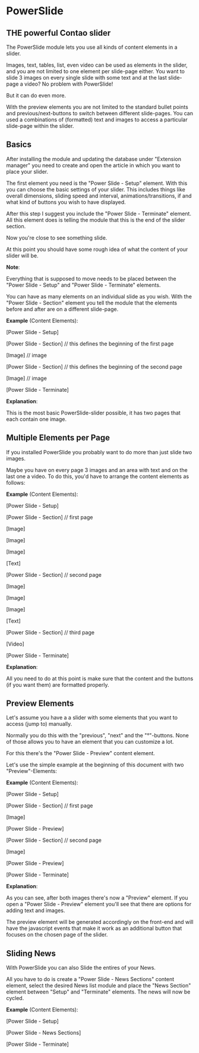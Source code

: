 PowerSlide
==============


THE powerful Contao slider
----------------------------------------------------------

The PowerSlide module lets you use all kinds of content elements in a slider. 

Images, text, tables, list, even video can be used as elements in the slider, and you are not limited to one element per slide-page either. You want to slide 3 images on every single slide with some text and at the last slide-page a video? No problem with PowerSlide!

But it can do even more. 

With the preview elements you are not limited to the standard bullet points and previous/next-buttons to switch between different slide-pages. You can used a combinations of (formatted) text and images to access a particular slide-page within the slider. 


Basics
----------------------------------------------------------

After installing the module and updating the database under "Extension manager" you need to create and open the article in which you want to place your slider.

The first element you need is the "Power Slide - Setup" element. With this you can choose the basic settings of your slider. This includes things like overall dimensions, sliding speed and interval, animations/transitions, if and what kind of buttons you wish to have displayed.

After this step I suggest you include the "Power Slide - Terminate" element. All this element does is telling the module that this is the end of the slider section.

Now you're close to see something slide. 

At this point you should have some rough idea of what the content of your slider will be. 

**Note**: 

Everything that is supposed to move needs to be placed between the "Power Slide - Setup" and  "Power Slide - Terminate" elements. 

You can have as many elements on an individual slide as you wish. With the "Power Slide - Section" element you tell the module that the elements before and after are on a different slide-page. 

**Example** (Content Elements):

[Power Slide - Setup]

[Power Slide - Section] // this defines the beginning of the first page

[Image] // image 

[Power Slide - Section] //  this defines the beginning of the second page

[Image] // image 

[Power Slide - Terminate]


**Explanation**:

This is the most basic PowerSlide-slider possible, it has two pages that each contain one image.


Multiple Elements per Page
----------------------------------------------------------

If you installed PowerSlide you probably want to do more than just slide two images. 

Maybe you have on every page 3 images and an area with text and on the last one a video. To do this, you'd have to arrange the content elements as follows: 


**Example** (Content Elements):

[Power Slide - Setup]

[Power Slide - Section] // first page

[Image] 

[Image] 

[Image] 

[Text] 

[Power Slide - Section] // second page

[Image] 

[Image] 

[Image] 

[Text]  

[Power Slide - Section] // third page

[Video] 

[Power Slide - Terminate]



**Explanation**:

All you need to do at this point is make sure that the content and the buttons (if you want them) are formatted properly. 


Preview Elements 
----------------------------------------------------------


Let's assume you have a a slider with some elements that you want to access (jump to) manually. 

Normally you do this with the "previous", "next" and the "°"-buttons. None of those allows you to have an element that you can customize a lot. 

For this there's the "Power Slide - Preview" content element.

Let's use the simple example at the beginning of this document with two "Preview"-Elements: 


**Example** (Content Elements):

[Power Slide - Setup]

[Power Slide - Section] // first page

[Image] 

[Power Slide - Preview]

[Power Slide - Section] // second page

[Image] 

[Power Slide - Preview]

[Power Slide - Terminate]


**Explanation**:

As you can see, after both images there's now a "Preview" element. If you open a "Power Slide - Preview" element you'll see that there are options for adding text and images. 

The preview element will be generated accordingly on the front-end and will have the javascript events that make it work as an additional button that focuses on the chosen page of the slider.


Sliding News 
----------------------------------------------------------

With PowerSlide you can also Slide the entires of your News. 

All you have to do is create a "Power Slide - News Sections" content element, select the desired News list module and place the "News Section" element between "Setup" and "Terminate" elements. The news will now be cycled. 


**Example** (Content Elements):

[Power Slide - Setup]

[Power Slide - News Sections]

[Power Slide - Terminate]  


